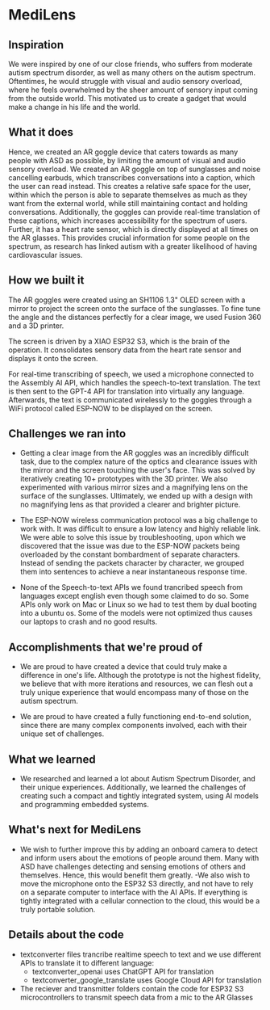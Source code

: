 # MediLens
## Inspiration
We were inspired by one of our close friends, who suffers from moderate autism spectrum disorder, as well as many others on the autism spectrum. Oftentimes, he would struggle with visual and audio sensory overload, where he feels overwhelmed by the sheer amount of sensory input coming from the outside world. This motivated us to create a gadget that would make a change in his life and the world. 

## What it does
Hence, we created an AR goggle device that caters towards as many people with ASD as possible, by limiting the amount of visual and audio sensory overload. We created an AR goggle on top of sunglasses and noise cancelling earbuds, which transcribes conversations into a caption, which the user can read instead. This creates a relative safe space for the user, within which the person is able to separate themselves as much as they want from the external world, while still maintaining contact and holding conversations. Additionally, the goggles can provide real-time translation of these captions, which increases accessibility for the spectrum of users. Further, it has a heart rate sensor, which is directly displayed at all times on the AR glasses. This provides crucial information for some people on the spectrum, as research has linked autism with a greater likelihood of having cardiovascular issues. 

## How we built it
The AR goggles were created using an SH1106 1.3" OLED screen with a mirror to project the screen onto the surface of the sunglasses. To fine tune the angle and the distances perfectly for a clear image, we used Fusion 360 and a 3D printer.  

The screen is driven by a XIAO ESP32 S3, which is the brain of the operation. It consolidates sensory data from the heart rate sensor and displays it onto the screen.

For real-time transcribing of speech, we used a microphone connected to the Assembly AI API, which handles the speech-to-text translation. The text is then sent to the GPT-4 API for translation into virtually any language. Afterwards, the text is communicated wirelessly to the goggles through a WiFi protocol called ESP-NOW to be displayed on the screen. 


## Challenges we ran into
- Getting a clear image from the AR goggles was an incredibly difficult task, due to the complex nature of the optics and clearance issues with the mirror and the screen touching the user's face. This was solved by iteratively creating 10+ prototypes with the 3D printer. We also experimented with various mirror sizes and a magnifying lens on the surface of the sunglasses. Ultimately, we ended up with a design with no magnifying lens as that provided a clearer and brighter picture.

- The ESP-NOW wireless communication protocol was a big challenge to work with. It was difficult to ensure a low latency and highly reliable link. We were able to solve this issue by troubleshooting, upon which we discovered that the issue was due to the ESP-NOW packets being overloaded by the constant bombardment of separate characters. Instead of sending the packets character by character, we grouped them into sentences to achieve a near instantaneous response time.

-  None of the Speech-to-text APIs we found trancribed speech from languages except english even though some claimed to do so. Some APIs only work on Mac or Linux so we had to test them by dual booting into a ubuntu os. Some of the models were not optimized thus causes our laptops to crash and no good results.

## Accomplishments that we're proud of
- We are proud to have created a device that could truly make a difference in one's life. Although the prototype is not the highest fidelity, we believe that with more iterations and resources, we can flesh out a truly unique experience that would encompass many of those on the autism spectrum.

- We are proud to have created a fully functioning end-to-end solution, since there are many complex components involved, each with their unique set of challenges.

## What we learned
- We researched and learned a lot about Autism Spectrum Disorder, and their unique experiences. Additionally, we learned the challenges of creating such a compact and tightly integrated system, using AI models and programming embedded systems.

## What's next for MediLens
- We wish to further improve this by adding an onboard camera to detect and inform users about the emotions of people around them. Many with ASD have challenges detecting and sensing emotions of others and themselves. Hence, this would benefit them greatly. 
-We also wish to move the microphone onto the ESP32 S3 directly, and not have to rely on a separate computer to interface with the AI APIs. If everything is tightly integrated with a cellular connection to the cloud, this would be a truly portable solution.

## Details about the code
- textconverter files trancribe realtime speech to text and we use different APIs to translate it to different language:
  - textconverter_openai uses ChatGPT API for translation
  - textconverter_google_translate uses Google Cloud API for translation
- The reciever and transmitter folders contain the code for ESP32 S3 microcontrollers to transmit speech data from a mic to the AR Glasses
